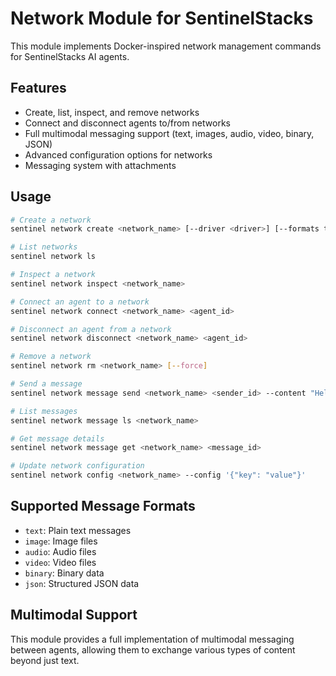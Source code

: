 # Network Module for SentinelStacks

This module implements Docker-inspired network management commands for SentinelStacks AI agents.

## Features

- Create, list, inspect, and remove networks
- Connect and disconnect agents to/from networks
- Full multimodal messaging support (text, images, audio, video, binary, JSON)
- Advanced configuration options for networks
- Messaging system with attachments

## Usage

```bash
# Create a network
sentinel network create <network_name> [--driver <driver>] [--formats text,image,audio] [--config '{"key": "value"}']

# List networks
sentinel network ls

# Inspect a network
sentinel network inspect <network_name>

# Connect an agent to a network
sentinel network connect <network_name> <agent_id>

# Disconnect an agent from a network
sentinel network disconnect <network_name> <agent_id>

# Remove a network
sentinel network rm <network_name> [--force]

# Send a message
sentinel network message send <network_name> <sender_id> --content "Hello" --format text [--attach "format:path"]

# List messages
sentinel network message ls <network_name>

# Get message details
sentinel network message get <network_name> <message_id>

# Update network configuration
sentinel network config <network_name> --config '{"key": "value"}'
```

## Supported Message Formats

- `text`: Plain text messages
- `image`: Image files
- `audio`: Audio files
- `video`: Video files
- `binary`: Binary data
- `json`: Structured JSON data

## Multimodal Support

This module provides a full implementation of multimodal messaging between agents, allowing them to exchange various types of content beyond just text.
